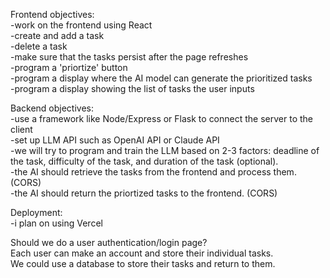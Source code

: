 
Frontend objectives: <br>
-work on the frontend using React <br>
-create and add a task <br>
-delete a task <br>
-make sure that the tasks persist after the page refreshes <br>
-program a 'priortize' button <br>
-program a display where the AI model can generate the prioritized tasks <br>
-program a display showing the list of tasks the user inputs <br>

Backend objectives: <br>
-use a framework like Node/Express or Flask to connect the server to the client <br>
-set up LLM API such as OpenAI API or Claude API <br>
-we will try to program and train the LLM based on 2-3 factors: deadline of the task, difficulty of the task, and duration of the task (optional). <br>
-the AI should retrieve the tasks from the frontend and process them. (CORS) <br>
-the AI should return the priortized tasks to the frontend. (CORS) <br>

Deployment: <br>
-i plan on using Vercel <br>

Should we do a user authentication/login page? <br>
Each user can make an account and store their individual tasks. <br>
We could use a database to store their tasks and return to them. <br>